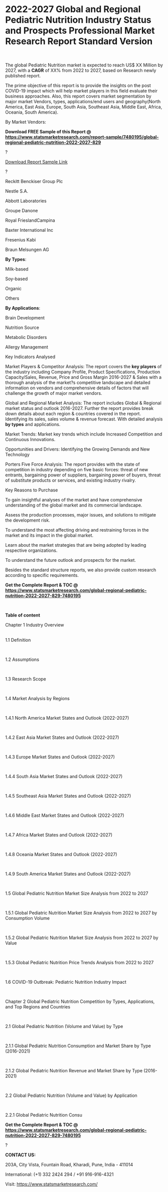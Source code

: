 <h1>2022-2027 Global and Regional Pediatric Nutrition Industry Status and Prospects Professional Market Research Report Standard Version</h1><br/><p>The global Pediatric Nutrition market is expected to reach US$ XX Million by 2027, with a <strong>CAGR</strong> of XX% from 2022 to 2027, based on Research newly published report.</p>
 
 
 
 <p>The prime objective of this report is to provide the insights on the post COVID-19 impact which will help market players in this field evaluate their business approaches. Also, this report covers market segmentation by major market Vendors, types, applications/end users and geography(North America, East Asia, Europe, South Asia, Southeast Asia, Middle East, Africa, Oceania, South America).</p>
 
 
 
 <p>By Market Vendors:</p>
 
 
 
 <div><b>Download FREE Sample of this Report @ <a href="https://www.statsmarketresearch.com/download-free-sample/7480195/global-regional-pediatric-nutrition-2022-2027-829">https://www.statsmarketresearch.com/report-sample/7480195/global-regional-pediatric-nutrition-2022-2027-829</a></b></div>
 
 
 
 <p>? </p>
 
 
 
 <p><a href="https://www.statsmarketresearch.com/download-free-sample/7480195/global-regional-pediatric-nutrition-2022-2027-829">Download Report Sample Link</a></p>
 
 
 
 <p>? </p>
 
 
 
 <p>Reckitt Benckiser Group Plc</p>
 
 
 
 <p>Nestle S.A.</p>
 
 
 
 <p>Abbott Laboratories</p>
 
 
 
 <p>Groupe Danone</p>
 
 
 
 <p>Royal FrieslandCampina</p>
 
 
 
 <p>Baxter International Inc</p>
 
 
 
 <p>Fresenius Kabi</p>
 
 
 
 <p>Braun Melsungen AG</p>
 
 
 
 <p><strong>By Types</strong>:</p>
 
 
 
 <p>Milk-based</p>
 
 
 
 <p>Soy-based</p>
 
 
 
 <p>Organic</p>
 
 
 
 <p>Others</p>
 
 
 
 <p><strong><strong>By Applications</strong></strong>:</p>
 
 
 
 <p>Brain Development</p>
 
 
 
 <p>Nutrition Source</p>
 
 
 
 <p>Metabolic Disorders</p>
 
 
 
 <p>Allergy Management</p>
 
 
 
 <p>Key Indicators Analysed</p>
 
 
 
 <p>Market Players & Competitor Analysis: The report covers the <strong>key players</strong> of the industry including Company Profile, Product Specifications, Production Capacity/Sales, Revenue, Price and Gross Margin 2016-2027 & Sales with a thorough analysis of the market?s competitive landscape and detailed information on vendors and comprehensive details of factors that will challenge the growth of major market vendors.</p>
 
 
 
 <p>Global and Regional Market Analysis: The report includes Global & Regional market status and outlook 2016-2027. Further the report provides break down details about each region & countries covered in the report. Identifying its sales, sales volume & revenue forecast. With detailed analysis <strong>by types</strong> and applications.</p>
 
 
 
 <p>Market Trends: Market key trends which include Increased Competition and Continuous Innovations.</p>
 
 
 
 <p>Opportunities and Drivers: Identifying the Growing Demands and New Technology</p>
 
 
 
 <p>Porters Five Force Analysis: The report provides with the state of competition in industry depending on five basic forces: threat of new entrants, bargaining power of suppliers, bargaining power of buyers, threat of substitute products or services, and existing industry rivalry.</p>
 
 
 
 <p>Key Reasons to Purchase</p>
 
 
 
 <p>To gain insightful analyses of the market and have comprehensive understanding of the global market and its commercial landscape.</p>
 
 
 
 <p>Assess the production processes, major issues, and solutions to mitigate the development risk.</p>
 
 
 
 <p>To understand the most affecting driving and restraining forces in the market and its impact in the global market.</p>
 
 
 
 <p>Learn about the market strategies that are being adopted by leading respective organizations.</p>
 
 
 
 <p>To understand the future outlook and prospects for the market.</p>
 
 
 
 <p>Besides the standard structure reports, we also provide custom research according to specific requirements.</p>
 
 
 
 <div><b>Get the Complete Report & TOC @ <a href="https://www.statsmarketresearch.com/global-regional-pediatric-nutrition-2022-2027-829-7480195">https://www.statsmarketresearch.com/global-regional-pediatric-nutrition-2022-2027-829-7480195</a></b></div>
 
 
 
 <p><br />
 
 <b>Table of content</b></p>
 
 
 
 <p>Chapter 1 Industry Overview<br />
 
 <br />
 
 1.1 Definition<br />
 
 <br />
 
 1.2 Assumptions<br />
 
 <br />
 
 1.3 Research Scope<br />
 
 <br />
 
 1.4 Market Analysis by Regions<br />
 
 <br />
 
 1.4.1 North America Market States and Outlook (2022-2027)<br />
 
 <br />
 
 1.4.2 East Asia Market States and Outlook (2022-2027)<br />
 
 <br />
 
 1.4.3 Europe Market States and Outlook (2022-2027)<br />
 
 <br />
 
 1.4.4 South Asia Market States and Outlook (2022-2027)<br />
 
 <br />
 
 1.4.5 Southeast Asia Market States and Outlook (2022-2027)<br />
 
 <br />
 
 1.4.6 Middle East Market States and Outlook (2022-2027)<br />
 
 <br />
 
 1.4.7 Africa Market States and Outlook (2022-2027)<br />
 
 <br />
 
 1.4.8 Oceania Market States and Outlook (2022-2027)<br />
 
 <br />
 
 1.4.9 South America Market States and Outlook (2022-2027)<br />
 
 <br />
 
 1.5 Global Pediatric Nutrition Market Size Analysis from 2022 to 2027<br />
 
 <br />
 
 1.5.1 Global Pediatric Nutrition Market Size Analysis from 2022 to 2027 by Consumption Volume<br />
 
 <br />
 
 1.5.2 Global Pediatric Nutrition Market Size Analysis from 2022 to 2027 by Value<br />
 
 <br />
 
 1.5.3 Global Pediatric Nutrition Price Trends Analysis from 2022 to 2027<br />
 
 <br />
 
 1.6 COVID-19 Outbreak: Pediatric Nutrition Industry Impact<br />
 
 <br />
 
 Chapter 2 Global Pediatric Nutrition Competition by Types, Applications, and Top Regions and Countries<br />
 
 <br />
 
 2.1 Global Pediatric Nutrition (Volume and Value) by Type<br />
 
 <br />
 
 2.1.1 Global Pediatric Nutrition Consumption and Market Share by Type (2016-2021)<br />
 
 <br />
 
 2.1.2 Global Pediatric Nutrition Revenue and Market Share by Type (2016-2021)<br />
 
 <br />
 
 2.2 Global Pediatric Nutrition (Volume and Value) by Application<br />
 
 <br />
 
 2.2.1 Global Pediatric Nutrition Consu</p>
 
 
 
 <div><b>Get the Complete Report & TOC @ <a href="https://www.statsmarketresearch.com/global-regional-pediatric-nutrition-2022-2027-829-7480195">https://www.statsmarketresearch.com/global-regional-pediatric-nutrition-2022-2027-829-7480195</a></b></div>
 
 
 
 <p>? </p>
 
 
 
 <p><b>CONTACT US:</b><br />
 
 203A, City Vista, Fountain Road, Kharadi, Pune, India - 411014<br />
 
 International: (+1) 332 2424 294 / +91 916-916-4321<br />
 
 Visit: <a href="https://www.statsmarketresearch.com/">https://www.statsmarketresearch.com/</a></p>